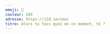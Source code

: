 ```yaml
---
emoji: 🦊
couleur: 169
adresse: https://11d.im/now/
titre: Alors tu fais quoi en ce moment, tk ?
---
```

